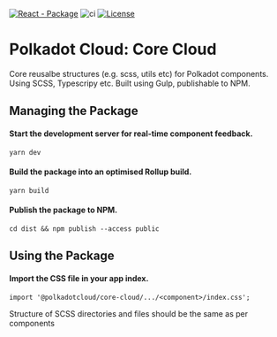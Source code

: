 [![React - Package](https://img.shields.io/badge/React-Package-E6007A?logo=polkadot =E6007A)](https://github.com/paritytech/polkadot-cloud) ![ci](https://github.com/paritytech/polkadot-cloud/actions/workflows/main.yml/badge.svg) [![License](https://img.shields.io/badge/License-GPL_3.0_only-blue.svg)](https://opensource.org/license/gpl-3-0/)

# Polkadot Cloud: Core Cloud

Core reusalbe structures (e.g. scss, utils etc) for Polkadot components. Using SCSS, Typescripy etc. Built using Gulp, publishable to NPM.

## Managing the Package

#### Start the development server for real-time component feedback.

```
yarn dev
```

#### Build the package into an optimised Rollup build.

```
yarn build
```

#### Publish the package to NPM.

```
cd dist && npm publish --access public
```

## Using the Package

#### Import the CSS file in your app index.

```
import '@polkadotcloud/core-cloud/.../<component>/index.css';
```

Structure of SCSS directories and files should be the same as per components